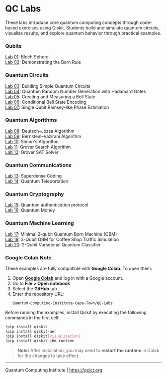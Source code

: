 # QC Labs
These labs introduce core quantum computing concepts through code-based exercises using Qiskit. Students build and simulate quantum circuits, visualize results, and explore quantum behavior through practical examples.

### Qubits
[Lab 01](Lab%2001%20-%20Bloch%20Sphere.ipynb): Bloch Sphere<br>
[Lab 02](Lab%2002%20-%20Born%20Rule.ipynb): Demonstrating the Born Rule<br>
### Quantum Circuits
[Lab 03](Lab%2003%20-%20Quantum%20Circuits.ipynb): Building Simple Quantum Circuits<br>
[Lab 04](Lab%2004%20-%20QRNG.ipynb): Quantum Random Number Generation with Hadamard Gates<br>
[Lab 05](Lab%2005%20-%20Bell%20state.ipynb): Creating and Measuring a Bell State<br>
[Lab 06](Lab%2006%20-%20Conditional%20Bell%20State%20Encoding.ipynb): Conditional Bell State Encoding<br>
[Lab 07](Lab%2007%20-%20Ramsey%20phase%20estimation.ipynb): Single Qubit Ramsey-like Phase Estimation
### Quantum Algorithms
[Lab 08](Lab%2008%20-%20Deutsch–Jozsa%20algorithm.ipynb): Deutsch–Jozsa Algorithm<br>
[Lab 09](Lab%2009%20-%20Bernstein–Vazirani%20algorithm.ipynb): Bernstein–Vazirani Algorithm<br>
[Lab 10](Lab%2010%20-%20Simons%20algorithm.ipynb): Simon's Algorithm<br>
[Lab 11](Lab%2011%20-%20Grover%20Search%20Algorithm.ipynb): Grover Search Algorithm<br>
[Lab 12](Lab%2012%20-%20Grover%20SAT%20Solver.ipynb): Grover SAT Solver<br>
### Quantum Communications
[Lab 13](Lab%2013%20-%20Superdense%20coding.ipynb): Superdense Coding<br>
[Lab 14](Lab%2014%20-%20Quantum%20Teleportation.ipynb): Quantum Teleportation<br>
### Quantum Cryptography
[Lab 15](Lab%2015%20-%20Quantum%20authentication%20protocol.ipynb): Quantum authentication protocol<br>
[Lab 16](Lab%2016%20-%20Quantum%20Money.ipynb): Quantum Money
### Quantum Machine Learning
[Lab 17](Lab%2017%20-%20Minimal%202-qubit%20QBM.ipynb): Minimal 2-qubit Quantum Born Machine (QBM)<br>
[Lab 18](Lab%2018%20-%203-qubit%20QBM.ipynb): 3-Qubit QBM for Coffee Shop Traffic Simulation<br>
[Lab 20](Lab%2020%20-%202-Qubit%20VQC%20Classifier.ipynb): 2-Qubit Variational Quantum Classifier

### Google Colab Note

These examples are fully compatible with **Google Colab**. To open them:

1. Open **[Google Colab](https://colab.google.com/)** and log in with a Google account.
1. Go to **File > Open notebook**
2. Select the **GitHub** tab
3. Enter the repository URL:
   ```
   Quantum-Computing-Institute-Cape-Town/QC-Labs
   ```

Before running the examples, install Qiskit by executing the following commands in the first cell:

```bash
!pip install qiskit
!pip install qiskit-aer
!pip install qiskit[visualization]
!pip install qiskit_ibm_runtime
```

> **Note:** After installation, you may need to **restart the runtime** in Colab for the changes to take effect.


---
Quantum Computing Institute | https://qcict.org
